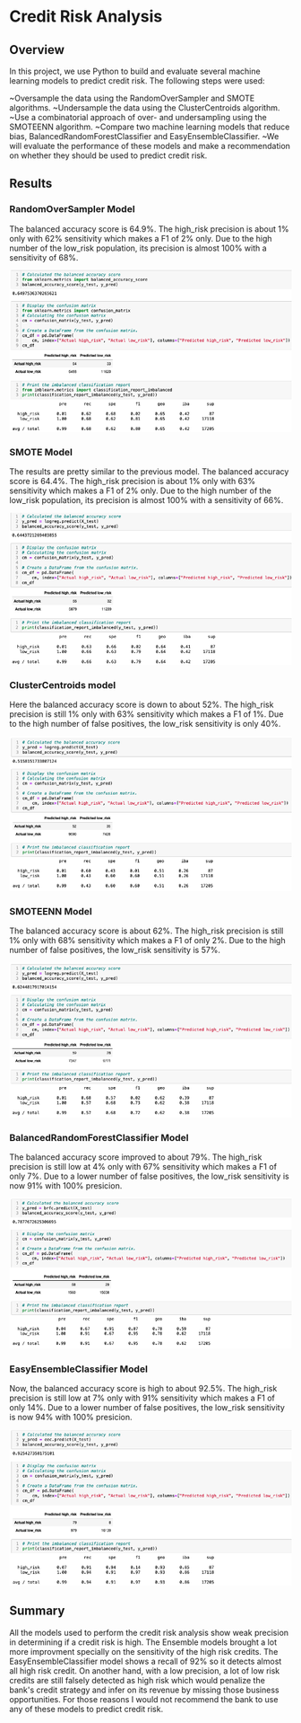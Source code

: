 # Credit Risk Analysis

## Overview
In this project, we use Python to build and evaluate several machine learning models to predict credit risk.
The following steps were used:

~Oversample the data using the RandomOverSampler and SMOTE algorithms.
~Undersample the data using the ClusterCentroids algorithm.
~Use a combinatorial approach of over- and undersampling using the SMOTEENN algorithm.
~Compare two machine learning models that reduce bias, BalancedRandomForestClassifier and EasyEnsembleClassifier.
~We will evaluate the performance of these models and make a recommendation on whether they should be used to predict credit risk.

## Results 

### RandomOverSampler Model

The balanced accuracy score is 64.9%.
The high_risk precision is about 1% only with 62% sensitivity which makes a F1 of 2% only.
Due to the high number of the low_risk population, its precision is almost 100% with a sensitivity of 68%.


![randomoversample](randomoversample.png)


### SMOTE Model

The results are pretty similar to the previous model.
The balanced accuracy score is 64.4%.
The high_risk precision is about 1% only with 63% sensitivity which makes a F1 of 2% only.
Due to the high number of the low_risk population, its precision is almost 100% with a sensitivity of 66%.

![smote](smote.png)

### ClusterCentroids model

Here the balanced accuracy score is down to about 52%.
The high_risk precision is still 1% only with 63% sensitivity which makes a F1 of 1%.
Due to the high number of false positives, the low_risk sensitivity is only 40%.

![cluster](cluster.png)


### SMOTEENN Model

The balanced accuracy score is about 62%.
The high_risk precision is still 1% only with 68% sensitivity which makes a F1 of only 2%.
Due to the high number of false positives, the low_risk sensitivity is 57%.

![smoteenn](smoteenn.png)

### BalancedRandomForestClassifier Model

The balanced accuracy score improved to about 79%.
The high_risk precision is still low at 4% only with 67% sensitivity which makes a F1 of only 7%.
Due to a lower number of false positives, the low_risk sensitivity is now 91% with 100% presicion.

![balancedrandom](balancedrandom.png) 

### EasyEnsembleClassifier Model

Now, the balanced accuracy score is high to about 92.5%.
The high_risk precision is still low at 7% only with 91% sensitivity which makes a F1 of only 14%.
Due to a lower number of false positives, the low_risk sensitivity is now 94% with 100% presicion.

![Easy](Easy.png)

## Summary

All the models used to perform the credit risk analysis show weak precision in determining if a credit risk is high.
The Ensemble models brought a lot more improvment specially on the sensitivity of the high risk credits.
The EasyEnsembleClassifier model shows a recall of 92% so it detects almost all high risk credit. On another hand, with a low precision, a lot of low risk credits are still falsely detected as high risk which would penalize the bank's credit strategy and infer on its revenue by missing those business opportunities.
For those reasons I would not recommend the bank to use any of these models to predict credit risk.
